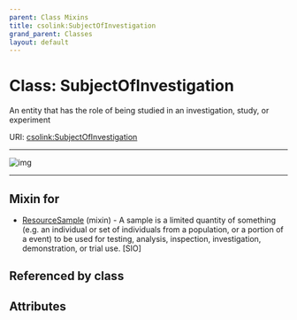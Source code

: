 ```yaml
---
parent: Class Mixins
title: csolink:SubjectOfInvestigation
grand_parent: Classes
layout: default
---
```


# Class: SubjectOfInvestigation


An entity that has the role of being studied in an investigation, study, or experiment

URI: [csolink:SubjectOfInvestigation](https://w3id.org/csolink/vocab/SubjectOfInvestigation)


---

![img](http://yuml.me/diagram/nofunky;dir:TB/class/[ResourceSample]uses%20-.-%3E[SubjectOfInvestigation],[ResourceSample])

---


## Mixin for

 * [ResourceSample](ResourceSample.md) (mixin)  - A sample is a limited quantity of something (e.g. an individual or set of individuals from a population, or a portion of a event) to be used for testing, analysis, inspection, investigation, demonstration, or trial use. [SIO]

## Referenced by class


## Attributes

